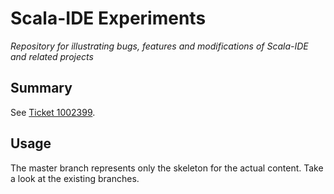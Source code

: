 # Scala-IDE Experiments
*Repository for illustrating bugs, features and modifications of Scala-IDE and related projects*

## Summary
See [Ticket 1002399](https://scala-ide-portfolio.assembla.com/spaces/scala-ide/tickets/1002399).

## Usage
The master branch represents only the skeleton for the actual content. Take a look at the existing branches.
